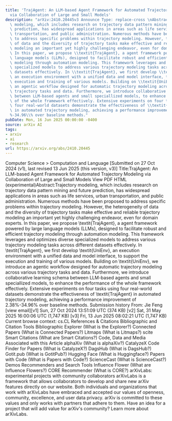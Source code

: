 ```yaml
---
title: 'TrajAgent: An LLM-based Agent Framework for Automated Trajectory Modeling
  via Collaboration of Large and Small Models'
description: "arXiv:2410.20445v3 Announce Type: replace-cross \nAbstract: Trajectory\
  \ modeling, which includes research on trajectory data pattern mining and future\
  \ prediction, has widespread applications in areas such as life services, urban\
  \ transportation, and public administration. Numerous methods have been proposed\
  \ to address specific problems within trajectory modeling. However, the heterogeneity\
  \ of data and the diversity of trajectory tasks make effective and reliable trajectory\
  \ modeling an important yet highly challenging endeavor, even for domain experts.\
  \ In this paper, we propose \\textit{TrajAgent}, a agent framework powered by large\
  \ language models (LLMs), designed to facilitate robust and efficient trajectory\
  \ modeling through automation modeling. This framework leverages and optimizes diverse\
  \ specialized models to address various trajectory modeling tasks across different\
  \ datasets effectively. In \\textit{TrajAgent}, we first develop \\textit{UniEnv},\
  \ an execution environment with a unified data and model interface, to support the\
  \ execution and training of various models. Building on \\textit{UniEnv}, we introduce\
  \ an agentic workflow designed for automatic trajectory modeling across various\
  \ trajectory tasks and data. Furthermore, we introduce collaborative learning schema\
  \ between LLM-based agents and small speciallized models, to enhance the performance\
  \ of the whole framework effectively. Extensive experiments on four tasks using\
  \ four real-world datasets demonstrate the effectiveness of \\textit{TrajAgent}\
  \ in automated trajectory modeling, achieving a performance improvement of 2.38\\\
  %-34.96\\% over baseline methods."
pubDate: Mon, 16 Jun 2025 00:00:00 -0400
source: arXiv AI
tags:
- arxiv
- ai
- research
url: https://arxiv.org/abs/2410.20445
---
```


Computer Science > Computation and Language
[Submitted on 27 Oct 2024 (v1), last revised 13 Jun 2025 (this version, v3)]
Title:TrajAgent: An LLM-based Agent Framework for Automated Trajectory Modeling via Collaboration of Large and Small Models
View PDF HTML (experimental)Abstract:Trajectory modeling, which includes research on trajectory data pattern mining and future prediction, has widespread applications in areas such as life services, urban transportation, and public administration. Numerous methods have been proposed to address specific problems within trajectory modeling. However, the heterogeneity of data and the diversity of trajectory tasks make effective and reliable trajectory modeling an important yet highly challenging endeavor, even for domain experts. In this paper, we propose \textit{TrajAgent}, a agent framework powered by large language models (LLMs), designed to facilitate robust and efficient trajectory modeling through automation modeling. This framework leverages and optimizes diverse specialized models to address various trajectory modeling tasks across different datasets effectively. In \textit{TrajAgent}, we first develop \textit{UniEnv}, an execution environment with a unified data and model interface, to support the execution and training of various models. Building on \textit{UniEnv}, we introduce an agentic workflow designed for automatic trajectory modeling across various trajectory tasks and data. Furthermore, we introduce collaborative learning schema between LLM-based agents and small speciallized models, to enhance the performance of the whole framework effectively. Extensive experiments on four tasks using four real-world datasets demonstrate the effectiveness of \textit{TrajAgent} in automated trajectory modeling, achieving a performance improvement of 2.38\%-34.96\% over baseline methods.
Submission history
From: Jie Feng [view email][v1] Sun, 27 Oct 2024 13:51:09 UTC (374 KB)
[v2] Sat, 31 May 2025 16:00:06 UTC (1,747 KB)
[v3] Fri, 13 Jun 2025 08:02:21 UTC (1,747 KB)
Current browse context:
cs.CL
References & Citations
Bibliographic and Citation Tools
Bibliographic Explorer (What is the Explorer?)
Connected Papers (What is Connected Papers?)
Litmaps (What is Litmaps?)
scite Smart Citations (What are Smart Citations?)
Code, Data and Media Associated with this Article
alphaXiv (What is alphaXiv?)
CatalyzeX Code Finder for Papers (What is CatalyzeX?)
DagsHub (What is DagsHub?)
Gotit.pub (What is GotitPub?)
Hugging Face (What is Huggingface?)
Papers with Code (What is Papers with Code?)
ScienceCast (What is ScienceCast?)
Demos
Recommenders and Search Tools
Influence Flower (What are Influence Flowers?)
CORE Recommender (What is CORE?)
arXivLabs: experimental projects with community collaborators
arXivLabs is a framework that allows collaborators to develop and share new arXiv features directly on our website.
Both individuals and organizations that work with arXivLabs have embraced and accepted our values of openness, community, excellence, and user data privacy. arXiv is committed to these values and only works with partners that adhere to them.
Have an idea for a project that will add value for arXiv's community? Learn more about arXivLabs.